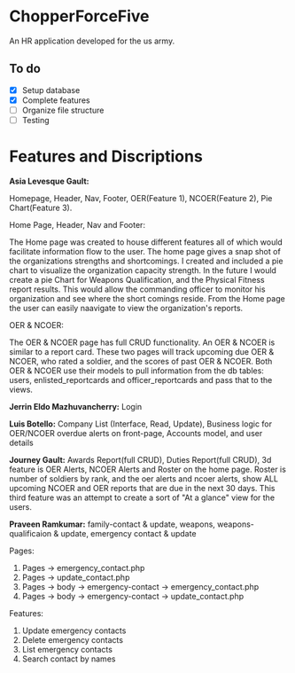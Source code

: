

# ChopperForceFive
An HR application developed for the us army.
## To do
- [x] Setup database
- [x] Complete features
- [ ] Organize file structure
- [ ] Testing

#
# Features and Discriptions

**Asia Levesque Gault:** 

Homepage, Header, Nav, Footer, OER(Feature 1), NCOER(Feature 2), Pie Chart(Feature 3).

Home Page, Header, Nav and Footer:

The Home page was created to house different features all of which would facilitate information flow to the user. The home page gives a snap shot of the organizations strengths and shortcomings. I created and included a pie chart to visualize the organization capacity strength. In the future I would create a pie Chart for Weapons Qualification, and the Physical Fitness report results. This would allow the commanding officer to monitor his organization and see where the short comings reside. From the Home page the user can easily naavigate to view the organization's reports.  

OER & NCOER: 

The OER & NCOER page has full CRUD functionality. An OER & NCOER is similar to a report card. These two pages will track upcoming due OER & NCOER, who rated a soldier, and the scores of past OER & NCOER. Both OER & NCOER use their models to pull information from the db tables: users, enlisted_reportcards and officer_reportcards and pass that to the views. 



**Jerrin Eldo Mazhuvancherry:** Login

**Luis Botello:** Company List (Interface, Read, Update), Business logic for OER/NCOER overdue alerts on front-page, Accounts model, and user details

**Journey Gault:** Awards Report(full CRUD), Duties Report(full CRUD), 3d feature is  OER Alerts, NCOER Alerts and Roster on the home page. Roster is number of soldiers by rank, and the oer alerts and ncoer alerts, show ALL upcoming NCOER and OER reports that are due in the next 30 days. This third feature was an attempt to create a sort of "At a glance" view for the users.

**Praveen Ramkumar:** family-contact & update, weapons, weapons-qualificaion & update, emergency contact & update


Pages:
  1. Pages -> emergency_contact.php
  2. Pages -> update_contact.php
  3. Pages -> body -> emergency-contact -> emergency_contact.php
  4. Pages -> body -> emergency-contact -> update_contact.php

Features: 
1. Update emergency contacts
2. Delete emergency contacts
3. List emergency contacts
4. Search contact by names

